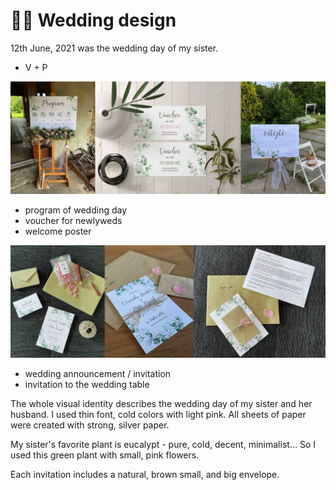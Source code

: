 # 🌸🌿 Wedding design

12th June, 2021 was the wedding day of my sister.

- V + P

![Alt text description.](kolaz.jpg)

- program of wedding day 
- voucher for newlyweds
- welcome poster

![Alt text description.](kolaz2.jpg)

- wedding announcement / invitation
- invitation to the wedding table

The whole visual identity describes the wedding day of my sister and her husband. I used thin font, cold colors with light pink. All sheets of paper were created with strong, silver paper.

My sister's favorite plant is eucalypt - pure, cold, decent, minimalist... So I used this green plant with small, pink flowers. 

Each invitation includes a natural, brown small, and big envelope.
